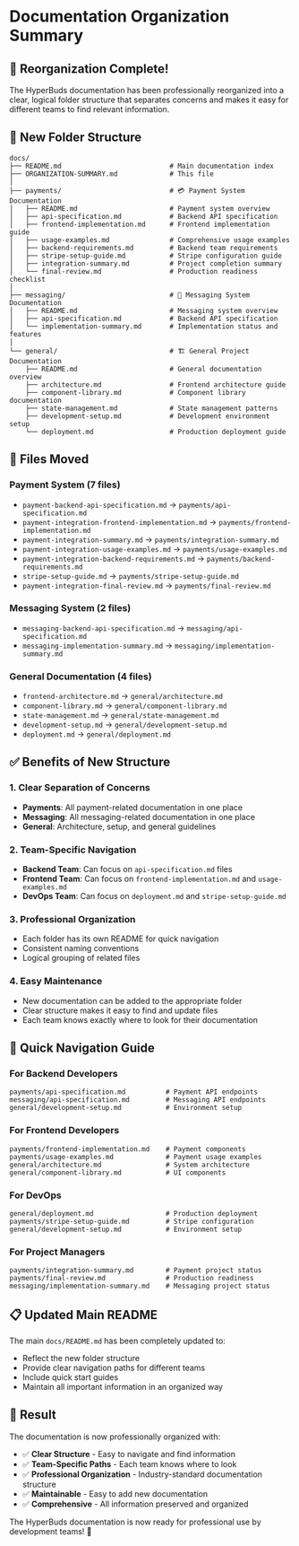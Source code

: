# Documentation Organization Summary

## 🎯 **Reorganization Complete!**

The HyperBuds documentation has been professionally reorganized into a clear, logical folder structure that separates concerns and makes it easy for different teams to find relevant information.

## 📁 **New Folder Structure**

```
docs/
├── README.md                           # Main documentation index
├── ORGANIZATION-SUMMARY.md             # This file
│
├── payments/                           # 💳 Payment System Documentation
│   ├── README.md                       # Payment system overview
│   ├── api-specification.md            # Backend API specification
│   ├── frontend-implementation.md      # Frontend implementation guide
│   ├── usage-examples.md               # Comprehensive usage examples
│   ├── backend-requirements.md         # Backend team requirements
│   ├── stripe-setup-guide.md           # Stripe configuration guide
│   ├── integration-summary.md          # Project completion summary
│   └── final-review.md                 # Production readiness checklist
│
├── messaging/                          # 💬 Messaging System Documentation
│   ├── README.md                       # Messaging system overview
│   ├── api-specification.md            # Backend API specification
│   └── implementation-summary.md       # Implementation status and features
│
└── general/                            # 🏗️ General Project Documentation
    ├── README.md                       # General documentation overview
    ├── architecture.md                 # Frontend architecture guide
    ├── component-library.md            # Component library documentation
    ├── state-management.md             # State management patterns
    ├── development-setup.md            # Development environment setup
    └── deployment.md                   # Production deployment guide
```

## 🔄 **Files Moved**

### Payment System (7 files)
- `payment-backend-api-specification.md` → `payments/api-specification.md`
- `payment-integration-frontend-implementation.md` → `payments/frontend-implementation.md`
- `payment-integration-summary.md` → `payments/integration-summary.md`
- `payment-integration-usage-examples.md` → `payments/usage-examples.md`
- `payment-integration-backend-requirements.md` → `payments/backend-requirements.md`
- `stripe-setup-guide.md` → `payments/stripe-setup-guide.md`
- `payment-integration-final-review.md` → `payments/final-review.md`

### Messaging System (2 files)
- `messaging-backend-api-specification.md` → `messaging/api-specification.md`
- `messaging-implementation-summary.md` → `messaging/implementation-summary.md`

### General Documentation (4 files)
- `frontend-architecture.md` → `general/architecture.md`
- `component-library.md` → `general/component-library.md`
- `state-management.md` → `general/state-management.md`
- `development-setup.md` → `general/development-setup.md`
- `deployment.md` → `general/deployment.md`

## ✅ **Benefits of New Structure**

### 1. **Clear Separation of Concerns**
- **Payments**: All payment-related documentation in one place
- **Messaging**: All messaging-related documentation in one place
- **General**: Architecture, setup, and general guidelines

### 2. **Team-Specific Navigation**
- **Backend Team**: Can focus on `api-specification.md` files
- **Frontend Team**: Can focus on `frontend-implementation.md` and `usage-examples.md`
- **DevOps Team**: Can focus on `deployment.md` and `stripe-setup-guide.md`

### 3. **Professional Organization**
- Each folder has its own README for quick navigation
- Consistent naming conventions
- Logical grouping of related files

### 4. **Easy Maintenance**
- New documentation can be added to the appropriate folder
- Clear structure makes it easy to find and update files
- Each team knows exactly where to look for their documentation

## 🚀 **Quick Navigation Guide**

### For Backend Developers
```
payments/api-specification.md          # Payment API endpoints
messaging/api-specification.md         # Messaging API endpoints
general/development-setup.md           # Environment setup
```

### For Frontend Developers
```
payments/frontend-implementation.md    # Payment components
payments/usage-examples.md             # Payment usage examples
general/architecture.md                # System architecture
general/component-library.md           # UI components
```

### For DevOps
```
general/deployment.md                  # Production deployment
payments/stripe-setup-guide.md         # Stripe configuration
general/development-setup.md           # Environment setup
```

### For Project Managers
```
payments/integration-summary.md        # Payment project status
payments/final-review.md               # Production readiness
messaging/implementation-summary.md    # Messaging project status
```

## 📋 **Updated Main README**

The main `docs/README.md` has been completely updated to:
- Reflect the new folder structure
- Provide clear navigation paths for different teams
- Include quick start guides
- Maintain all important information in an organized way

## 🎉 **Result**

The documentation is now professionally organized with:
- ✅ **Clear Structure** - Easy to navigate and find information
- ✅ **Team-Specific Paths** - Each team knows where to look
- ✅ **Professional Organization** - Industry-standard documentation structure
- ✅ **Maintainable** - Easy to add new documentation
- ✅ **Comprehensive** - All information preserved and organized

The HyperBuds documentation is now ready for professional use by development teams! 🚀
